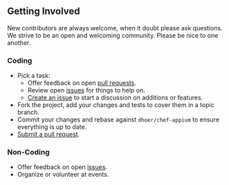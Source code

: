 ## Getting Involved

New contributors are always welcome, when it doubt please ask questions. We strive to be an open and welcoming community. Please be nice to one another.

### Coding

* Pick a task:
  * Offer feedback on open [pull requests](https://github.com/dhoer/chef-appium/pulls).
  * Review open [issues](https://github.com/dhoer/chef-appium/issues) for things to help on.
  * [Create an issue](https://github.com/dhoer/chef-appium/issues/new) to start a discussion on additions or features.
* Fork the project, add your changes and tests to cover them in a topic branch.
* Commit your changes and rebase against `dhoer/chef-appium` to ensure everything is up to date.
* [Submit a pull request](https://github.com/dhoer/chef-appium/compare/).

### Non-Coding

* Offer feedback on open [issues](https://github.com/dhoer/chef-appium/issues).
* Organize or volunteer at events.
